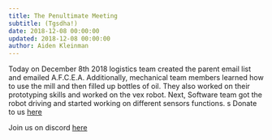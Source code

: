 ```yaml
---
title: The Penultimate Meeting
subtitle: (Tgsdha!)
date: 2018-12-08 00:00:00
updated: 2018-12-08 00:00:00
author: Aiden Kleinman 
---
```


Today on December 8th 2018 logistics team created the parent email list and emailed A.F.C.E.A. Additionally, mechanical team members learned how to use the mill and then filled up bottles of oil. They also worked on their prototyping skills and worked on the vex robot. Next, Software team got the robot driving and started working on different sensors functions.
s
Donate to us <a href="https://thefoundationoflajollahigh.formstack.com/forms/academic_robotics_team">here</a>

Join us on discord <a href="https://discordapp.com/invite/RshDdxa">here</a>
